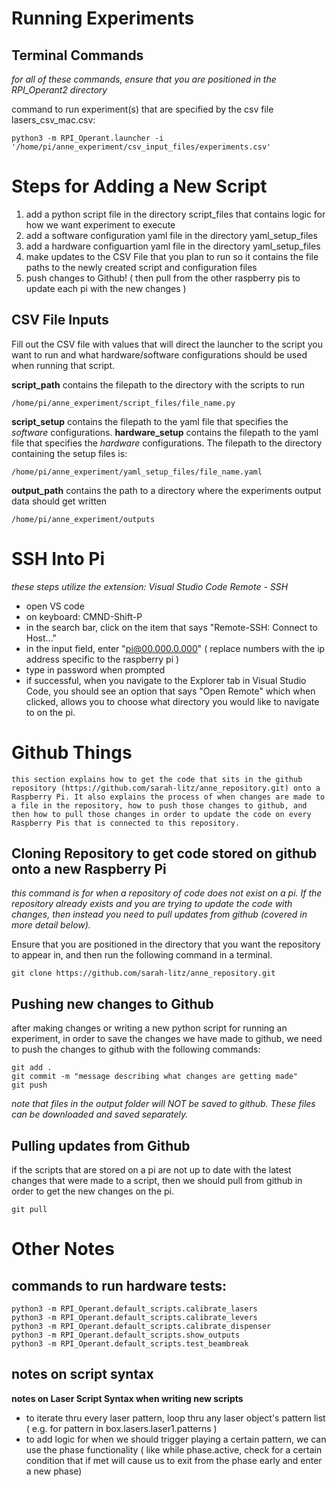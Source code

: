 

Running Experiments 
=====

Terminal Commands
------

*for all of these commands, ensure that you are positioned in the RPI_Operant2 directory* 


command to run experiment(s) that are specified by the csv file lasers_csv_mac.csv: 
~~~
python3 -m RPI_Operant.launcher -i '/home/pi/anne_experiment/csv_input_files/experiments.csv'
~~~


Steps for Adding a New Script
========
1. add a python script file in the directory script_files that contains logic for how we want experiment to execute 
2. add a software configuration yaml file in the directory yaml_setup_files 
3. add a hardware configuartion yaml file in the directory yaml_setup_files 
4. make updates to the CSV File that you plan to run so it contains the file paths to the newly created script and configuration files 
5. push changes to Github! ( then pull from the other raspberry pis to update each pi with the new changes )

CSV File Inputs
------
Fill out the CSV file with values that will direct the launcher to the script you want to run and what hardware/software configurations should be used when running that script.

**script_path** contains the filepath to the directory with the scripts to run 
~~~
/home/pi/anne_experiment/script_files/file_name.py
~~~

**script_setup** contains the filepath to the yaml file that specifies the *software* configurations. **hardware_setup** contains the filepath to the yaml file that specifies the *hardware* configurations. The filepath to the directory containing the setup files is: 
~~~
/home/pi/anne_experiment/yaml_setup_files/file_name.yaml
~~~

**output_path** contains the path to a directory where the experiments output data should get written 
~~~
/home/pi/anne_experiment/outputs
~~~


SSH Into Pi
====
*these steps utilize the extension: Visual Studio Code Remote - SSH*
- open VS code
- on keyboard: CMND-Shift-P 
- in the search bar, click on the item that says "Remote-SSH: Connect to Host..."
- in the input field, enter "pi@00.000.0.000" ( replace numbers with the ip address specific to the raspberry pi )
- type in password when prompted 
- if successful, when you navigate to the Explorer tab in Visual Studio Code, you should see an option that says "Open Remote" which when clicked, allows you to choose what directory you would like to navigate to on the pi.  

Github Things
=====
    this section explains how to get the code that sits in the github repository (https://github.com/sarah-litz/anne_repository.git) onto a Raspberry Pi. It also explains the process of when changes are made to a file in the repository, how to push those changes to github, and then how to pull those changes in order to update the code on every Raspberry Pis that is connected to this repository.

Cloning Repository to get code stored on github onto a new Raspberry Pi
-----

*this command is for when a repository of code does not exist on a pi. If the repository already exists and you are trying to update the code with changes, then instead you need to pull updates from github (covered in more detail below).*

Ensure that you are positioned in the directory that you want the repository to appear in, and then run the following command in a terminal.  
~~~
git clone https://github.com/sarah-litz/anne_repository.git
~~~

Pushing new changes to Github
------
after making changes or writing a new python script for running an experiment, in order to save the changes we have made to github, we need to push the changes to github with the following commands: 
~~~
git add . 
git commit -m "message describing what changes are getting made"
git push 
~~~

*note that files in the output folder will NOT be saved to github. These files can be downloaded and saved separately.*

Pulling updates from Github
----- 
if the scripts that are stored on a pi are not up to date with the latest changes that were made to a script, then we should pull from github in order to get the new changes on the pi. 
~~~
git pull 
~~~


Other Notes
=====
commands to run hardware tests: 
----
~~~
python3 -m RPI_Operant.default_scripts.calibrate_lasers
python3 -m RPI_Operant.default_scripts.calibrate_levers
python3 -m RPI_Operant.default_scripts.calibrate_dispenser
python3 -m RPI_Operant.default_scripts.show_outputs
python3 -m RPI_Operant.default_scripts.test_beambreak
~~~
notes on script syntax 
----
**notes on Laser Script Syntax when writing new scripts**
- to iterate thru every laser pattern, loop thru any laser object's pattern list ( e.g. for pattern in box.lasers.laser1.patterns )
- to add logic for when we should trigger playing a certain pattern, we can use the phase functionality ( like while phase.active, check for a certain condition that if met will cause us to exit from the phase early and enter a new phase)